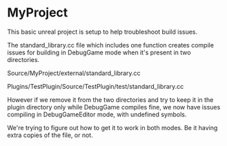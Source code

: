 # MyProject
This basic unreal project is setup to help troubleshoot build issues.

The standard_library.cc file which includes one function creates compile issues for building in DebugGame mode when it's present in two directories.

Source/MyProject/external/standard_library.cc

Plugins/TestPlugin/Source/TestPlugin/test/standard_library.cc


However if we remove it from the two directories and try to keep it in the plugin directory only while DebugGame compiles fine, we now have issues compiling
in DebugGameEditor mode, with undefined symbols.

We're trying to figure out how to get it to work in both modes. Be it having extra copies of the file, or not.

